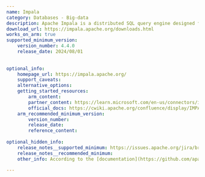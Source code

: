 ```yaml
---
name: Impala
category: Databases - Big-data
description: Apache Impala is a distributed SQL query engine designed for fast, interactive analysis of large-scale data stored in Hadoop, enabling real-time big data processing.
download_url: https://impala.apache.org/downloads.html
works_on_arm: true
supported_minimum_version:
    version_number: 4.4.0
    release_date: 2024/08/01
 
 
optional_info:
    homepage_url: https://impala.apache.org/
    support_caveats:
    alternative_options:
    getting_started_resources:
        arm_content:
        partner_content: https://learn.microsoft.com/en-us/connectors/impala/
        official_docs: https://cwiki.apache.org/confluence/display/IMPALA/Building+Impala
    arm_recommended_minimum_version:
        version_number:
        release_date:
        reference_content:
 
optional_hidden_info:
    release_notes__supported_minimum: https://issues.apache.org/jira/browse/IMPALA-12353
    release_notes__recommended_minimum:
    other_info: According to the [documentation](https://github.com/apache/impala?tab=readme-ov-file#supported-platforms), experimental support for Linux/ARM64 is introduced in version 4.0, but Jira ticket IMPALA-12353 confirms that the proper support is added in version 4.4.0.

---
```

